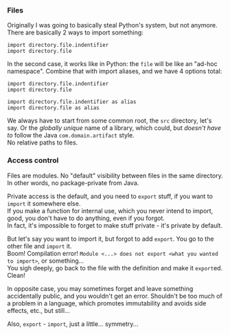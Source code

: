### Files

Originally I was going to basically steal Python's system, but not anymore. There are basically 2 ways to import something:

```
import directory.file.indentifier
import directory.file
```

In the second case, it works like in Python: the `file` will be like an "ad-hoc namespace".
Combine that with import aliases, and we have 4 options total:

```
import directory.file.indentifier
import directory.file

import directory.file.indentifier as alias
import directory.file as alias
```

We always have to start from some common root, the `src` directory, let's say.
Or the _globally unique_ name of a library, which could, but _doesn't have to_ follow the Java `com.domain.artifact` style.\
No relative paths to files.

### Access control

Files are modules. No "default" visibility between files in the same directory. In other words, no package-private from Java.

Private access is the default, and you need to `export` stuff, if you want to `import` it somewhere else.\
If you make a function for internal use, which you never intend to import, good, you don't have to do anything, even if you forgot.\
In fact, it's impossible to forget to make stuff private - it's private by default.

But let's say you want to import it, but forgot to add `export`. You go to the other file and `import` it.\
Boom! Compilation error! `Module <...> does not export <what you wanted to import>`, or something...\
You sigh deeply, go back to the file with the definition and make it `export`ed.\
Clean!

In opposite case, you may sometimes forget and leave something accidentally public, and you wouldn't get an error.
Shouldn't be too much of a problem in a language, which promotes immutability and avoids side effects, etc., but still...

Also, `export` - `import`, just a little... symmetry...